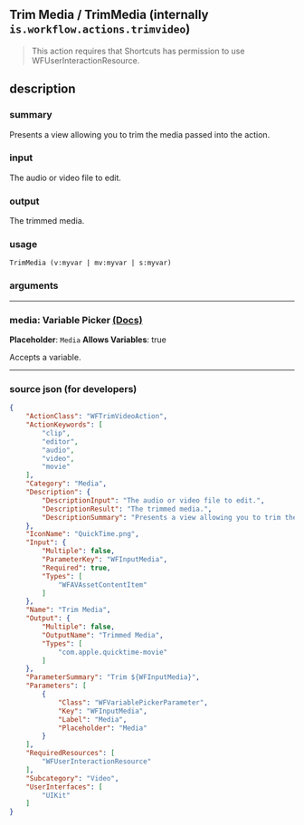 
## Trim Media / TrimMedia (internally `is.workflow.actions.trimvideo`)

> This action requires that Shortcuts has permission to use WFUserInteractionResource.


## description

### summary

Presents a view allowing you to trim the media passed into the action.


### input

The audio or video file to edit.


### output

The trimmed media.

### usage
```
TrimMedia (v:myvar | mv:myvar | s:myvar)
```

### arguments

---

### media: Variable Picker [(Docs)](https://pfgithub.github.io/shortcutslang/gettingstarted#variable-picker-fields)
**Placeholder**: ```
		Media
		```
**Allows Variables**: true



Accepts a variable.

---

### source json (for developers)

```json
{
	"ActionClass": "WFTrimVideoAction",
	"ActionKeywords": [
		"clip",
		"editor",
		"audio",
		"video",
		"movie"
	],
	"Category": "Media",
	"Description": {
		"DescriptionInput": "The audio or video file to edit.",
		"DescriptionResult": "The trimmed media.",
		"DescriptionSummary": "Presents a view allowing you to trim the media passed into the action."
	},
	"IconName": "QuickTime.png",
	"Input": {
		"Multiple": false,
		"ParameterKey": "WFInputMedia",
		"Required": true,
		"Types": [
			"WFAVAssetContentItem"
		]
	},
	"Name": "Trim Media",
	"Output": {
		"Multiple": false,
		"OutputName": "Trimmed Media",
		"Types": [
			"com.apple.quicktime-movie"
		]
	},
	"ParameterSummary": "Trim ${WFInputMedia}",
	"Parameters": [
		{
			"Class": "WFVariablePickerParameter",
			"Key": "WFInputMedia",
			"Label": "Media",
			"Placeholder": "Media"
		}
	],
	"RequiredResources": [
		"WFUserInteractionResource"
	],
	"Subcategory": "Video",
	"UserInterfaces": [
		"UIKit"
	]
}
```
